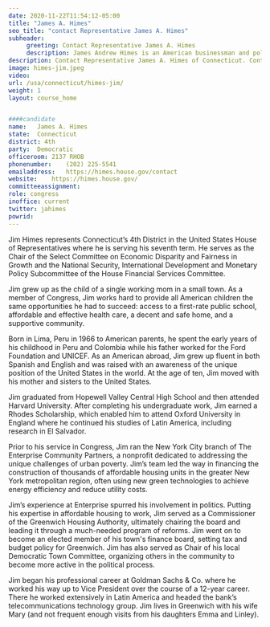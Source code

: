 ```yaml
---
date: 2020-11-22T11:54:12-05:00
title: "James A. Himes"
seo_title: "contact Representative James A. Himes"
subheader:
     greeting: Contact Representative James A. Himes 
     description: James Andrew Himes is an American businessman and politician serving as the U.S. Representative for Connecticut's 4th congressional district since 2009. A member of the Democratic Party, he chaired the New Democrat Coalition in the 115th Congress.
description: Contact Representative James A. Himes of Connecticut. Contact information for James A. Himes includes email address, phone number, and mailing address.
image: himes-jim.jpeg
video: 
url: /usa/connecticut/himes-jim/
weight: 1
layout: course_home


####candidate
name:	James A. Himes
state:	Connecticut
district: 4th
party:	Democratic
officeroom:	2137 RHOB
phonenumber:	(202) 225-5541
emailaddress:	https://himes.house.gov/contact
website:	https://himes.house.gov/
committeeassignment: 
role: congress
inoffice: current
twitter: jahimes
powrid: 
---
```


Jim Himes represents Connecticut’s 4th District in the United States House of Representatives where he is serving his seventh term. He serves as the Chair of the Select Committee on Economic Disparity and Fairness in Growth and the National Security, International Development and Monetary Policy Subcommittee of the House Financial Services Committee.

Jim grew up as the child of a single working mom in a small town. As a member of  Congress, Jim works hard to provide all American children the same opportunities he had to succeed: access to a first-rate public school, affordable and effective health care, a decent and safe home, and a supportive community.

Born in Lima, Peru in 1966 to American parents, he spent the early years of his childhood in Peru and Colombia while his father worked for the Ford Foundation and UNICEF. As an American abroad, Jim grew up fluent in both Spanish and English and was raised with an awareness of the unique position of the United States in the world. At the age of ten, Jim moved with his mother and sisters to the United States.

Jim graduated from Hopewell Valley Central High School and then attended Harvard University. After completing his undergraduate work, Jim earned a Rhodes Scholarship, which enabled him to attend Oxford University in England where he continued his studies of Latin America, including research in El Salvador.

Prior to his service in Congress, Jim ran the New York City branch of The Enterprise Community Partners, a nonprofit dedicated to addressing the unique challenges of urban poverty. Jim’s team led the way in financing the construction of thousands of affordable housing units in the greater New York metropolitan region, often using new green technologies to achieve energy efficiency and reduce utility costs.

Jim’s experience at Enterprise spurred his involvement in politics. Putting his expertise in affordable housing to work, Jim served as a Commissioner of the Greenwich Housing Authority, ultimately chairing the board and leading it through a much-needed program of reforms. Jim went on to become an elected member of his town's finance board, setting tax and budget policy for Greenwich. Jim has also served as Chair of his local Democratic Town Committee, organizing others in the community to become more active in the political process.

Jim began his professional career at Goldman Sachs & Co. where he worked his way up to Vice President over the course of a 12-year career. There he worked extensively in Latin America and headed the bank’s telecommunications technology group. Jim lives in Greenwich with his wife Mary (and not frequent enough visits from his daughters Emma and Linley).

